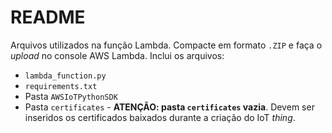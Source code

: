 

# README
Arquivos utilizados na função Lambda. Compacte em formato `.ZIP` e faça o _upload_ no console AWS Lambda. Inclui os arquivos:

- `lambda_function.py`
- `requirements.txt`
- Pasta `AWSIoTPythonSDK`
- Pasta `certificates` - **ATENÇÃO: pasta `certificates` vazia**. Devem ser inseridos os certificados baixados durante a criação do IoT _thing_.
